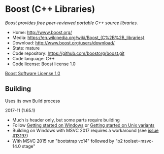 # Boost (C++ Libraries)

_Boost provides free peer-reviewed portable C++ source libraries._

- Home: http://www.boost.org/
- Media: <https://en.wikipedia.org/wiki/Boost_(C%2B%2B_libraries)>
- Download: http://www.boost.org/users/download/
- State: mature
- Code repository: https://github.com/boostorg/boost.git
- Code language: C++
- Code license: Boost license 1.0

[Boost Software License 1.0](https://github.com/boostorg/boost/blob/master/LICENSE_1_0.txt)

## Building

Uses its own Build process

2017-11 (1.65.1)
- Much is header only, but some parts require building
- Follow [Getting started on Windows](http://www.boost.org/doc/libs/1_65_1/more/getting_started/windows.html) or [Getting started on Unix variants](http://www.boost.org/doc/libs/1_65_1/more/getting_started/unix-variants.html)
- Building on Windows with MSVC 2017 requires a workaround (see [issue #13197](https://svn.boost.org/trac10/ticket/13197))
- With MSVC 2015 run "bootstrap vc14" followed by "b2 toolset=msvc-14.0 stage"